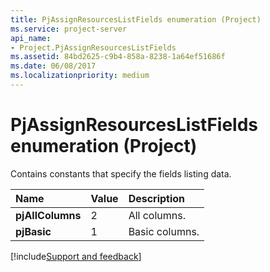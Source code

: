 ```yaml
---
title: PjAssignResourcesListFields enumeration (Project)
ms.service: project-server
api_name:
- Project.PjAssignResourcesListFields
ms.assetid: 84bd2625-c9b4-858a-8238-1a64ef51686f
ms.date: 06/08/2017
ms.localizationpriority: medium
---
```



# PjAssignResourcesListFields enumeration (Project)

Contains constants that specify the fields listing data.



|Name|Value|Description|
|:-----|:-----|:-----|
|**pjAllColumns**|2|All columns.|
|**pjBasic**|1|Basic columns.|

[!include[Support and feedback](~/includes/feedback-boilerplate.md)]